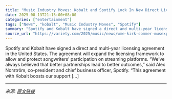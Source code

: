 ```yaml
---
title: "Music Industry Moves: Kobalt and Spotify Lock In New Direct Licensing Agreement"
date: 2025-08-13T21:15:00+08:00
categories: ["entertainment"]
tags: ["News", "kobalt", "Music Industry Moves", "Spotify"]
summary: "Spotify and Kobalt have signed a direct and multi-year licensing agreement in the United States. The agreement will expand the licensing framework to allow and protect songwriters&#8217; participation"
source_url: "https://variety.com/2025/music/news/wme-kirk-sommer-musexpo-international-music-person-of-year-1236486912/"
---
```


Spotify and Kobalt have signed a direct and multi-year licensing agreement in the United States. The agreement will expand the licensing framework to allow and protect songwriters&#8217; participation on streaming platforms. “We’ve always believed that better partnerships lead to better outcomes,” said Alex Norström, co-president and chief business oﬃcer, Spotify. “This agreement with Kobalt boosts our support [&#8230;]

---

*来源: [原文链接](https://variety.com/2025/music/news/wme-kirk-sommer-musexpo-international-music-person-of-year-1236486912/)*

